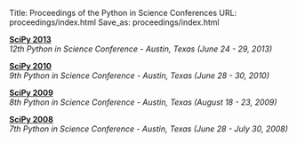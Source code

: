 Title: Proceedings of the Python in Science Conferences
URL: proceedings/index.html
Save_as: proceedings/index.html

**[SciPy 2013](http://conference.scipy.org/proceedings/scipy2013)**  
 *12th Python in Science Conference - Austin, Texas (June 24 - 29, 2013)*  

**[SciPy 2010](http://conference.scipy.org/proceedings/scipy2010)**  
 *9th Python in Science Conference - Austin, Texas (June 28 - 30, 2010)*  


**[SciPy 2009](http://conference.scipy.org/proceedings/scipy2009)**  
 *8th Python in Science Conference - Austin, Texas (August 18 - 23, 2009)*  


**[SciPy 2008](http://conference.scipy.org/proceedings/scipy2008)**  
 *7th Python in Science Conference - Austin, Texas (June 28 - July 30, 2008)*  
